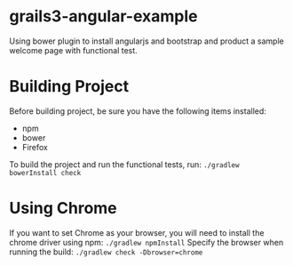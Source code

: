 # grails3-angular-example
Using bower plugin to install angularjs and bootstrap and product a sample welcome page with functional test.

# Building Project
Before building project, be sure you have the following items installed:
* npm
* bower
* Firefox

To build the project and run the functional tests, run:
`./gradlew bowerInstall check`

# Using Chrome
If you want to set Chrome as your browser, you will need to install the chrome driver using npm:
`./gradlew npmInstall`
Specify the browser when running the build:
`./gradlew check -Dbrowser=chrome`

